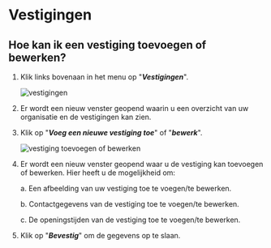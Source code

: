 # Vestigingen

## Hoe kan ik een vestiging toevoegen of bewerken?<br />

1.  Klik links bovenaan in het menu op "**_Vestigingen_**".

    <img src="https://raw.githubusercontent.com/teamforus/manuals/master/img/manual-aanbieder-vestigingen.png" alt="vestigingen" style="max-width:400px">&nbsp;

2.  Er wordt een nieuw venster geopend waarin u een overzicht van uw organisatie en de vestigingen kan zien.&nbsp;

3.  Klik op "**_Voeg een nieuwe vestiging toe_**" of "**_bewerk_**".

    <img src="https://raw.githubusercontent.com/teamforus/manuals/master/img/manual-aanbieder-vestiging-bewerk.png" alt="vestiging toevoegen of bewerken" style="max-width:400px">&nbsp;

4.  Er wordt een nieuw venster geopend waar u de vestiging kan toevoegen of bewerken. Hier heeft u de mogelijkheid om:

    a.  Een afbeelding van uw vestiging toe te voegen/te bewerken.

    b.  Contactgegevens van de vestiging toe te voegen/te bewerken.

    c.  De openingstijden van de vestiging toe te voegen/te bewerken.&nbsp;

5.  Klik op "**_Bevestig_**" om de gegevens op te slaan.&nbsp;
